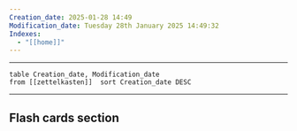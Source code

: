 ```yaml
---
Creation_date: 2025-01-28 14:49
Modification_date: Tuesday 28th January 2025 14:49:32
Indexes:
  - "[[home]]"
---
```



----



```dataview
table Creation_date, Modification_date
from [[zettelkasten]]  sort Creation_date DESC
```























---
## Flash cards section
